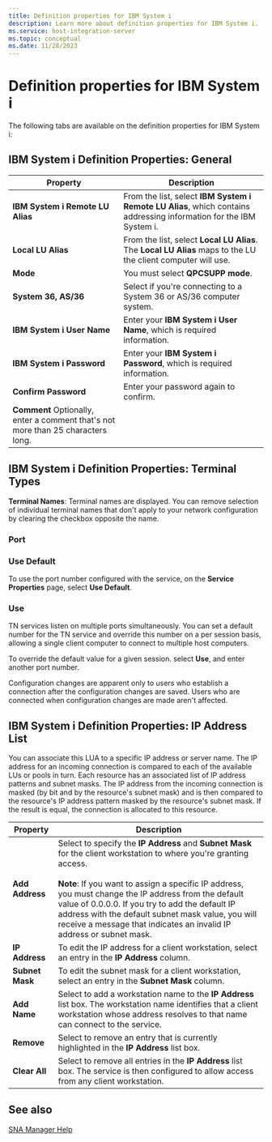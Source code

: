 ```yaml
---
title: Definition properties for IBM System i
description: Learn more about definition properties for IBM System i.
ms.service: host-integration-server
ms.topic: conceptual
ms.date: 11/28/2023
---
```


# Definition properties for IBM System i

The following tabs are available on the definition properties for IBM System i:

## IBM System i Definition Properties: General  

| Property | Description |
|----------|-------------|
| **IBM System i Remote LU Alias** | From the list, select **IBM System i Remote LU Alias**, which contains addressing information for the IBM System i. |
| **Local LU Alias** | From the list, select **Local LU Alias**. The **Local LU Alias** maps to the LU the client computer will use. |
| **Mode** | You must select **QPCSUPP mode**. |
| **System 36, AS/36** | Select if you're connecting to a System 36 or AS/36 computer system. |
| **IBM System i User Name** | Enter your **IBM System i User Name**, which is required information. |
| **IBM System i Password** | Enter your **IBM System i Password**, which is required information. |
| **Confirm Password** | Enter your password again to confirm. |
| **Comment** Optionally, enter a comment that's not more than 25 characters long. |
  
## IBM System i Definition Properties: Terminal Types  

**Terminal Names**: Terminal names are displayed. You can remove selection of individual terminal names that don't apply to your network configuration by clearing the checkbox opposite the name.

### Port  
  
### Use Default

To use the port number configured with the service, on the **Service Properties** page, select **Use Default**.

### Use  

TN services listen on multiple ports simultaneously. You can set a default number for the TN service and override this number on a per session basis, allowing a single client computer to connect to multiple host computers.

To override the default value for a given session. select **Use**, and enter another port number.

Configuration changes are apparent only to users who establish a connection after the configuration changes are saved. Users who are connected when configuration changes are made aren't affected.
  
## IBM System i Definition Properties: IP Address List  

You can associate this LUA to a specific IP address or server name. The IP address for an incoming connection is compared to each of the available LUs or pools in turn. Each resource has an associated list of IP address patterns and subnet masks. The IP address from the incoming connection is masked (by bit and by the resource's subnet mask) and is then compared to the resource's IP address pattern masked by the resource's subnet mask. If the result is equal, the connection is allocated to this resource.

| Property | Description |
|----------|-------------|
| **Add Address** | Select to specify the **IP Address** and **Subnet Mask** for the client workstation to where you're granting access. <br><br>**Note**: If you want to assign a specific IP address, you must change the IP address from the default value of 0.0.0.0. If you try to add the default IP address with the default subnet mask value, you will receive a message that indicates an invalid IP address or subnet mask. |
| **IP Address** | To edit the IP address for a client workstation, select an entry in the **IP Address** column. |
| **Subnet Mask** | To edit the subnet mask for a client workstation, select an entry in the **Subnet Mask** column. |
| **Add Name** | Select to add a workstation name to the **IP Address** list box. The workstation name identifies that a client workstation whose address resolves to that name can connect to the service. |
| **Remove** | Select to remove an entry that is currently highlighted in the **IP Address** list box. |
| **Clear All** | Select to remove all entries in the **IP Address** list box. The service is then configured to allow access from any client workstation. |

## See also

[SNA Manager Help](../core/sna-manager-help1.md)
